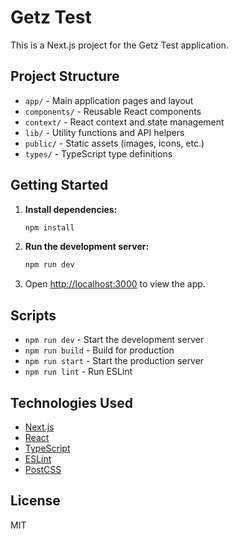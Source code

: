 # Getz Test

This is a Next.js project for the Getz Test application.

## Project Structure

- `app/` - Main application pages and layout
- `components/` - Reusable React components
- `context/` - React context and state management
- `lib/` - Utility functions and API helpers
- `public/` - Static assets (images, icons, etc.)
- `types/` - TypeScript type definitions

## Getting Started

1. **Install dependencies:**
   ```bash
   npm install
   ```
2. **Run the development server:**
   ```bash
   npm run dev
   ```
3. Open [http://localhost:3000](http://localhost:3000) to view the app.

## Scripts

- `npm run dev` - Start the development server
- `npm run build` - Build for production
- `npm run start` - Start the production server
- `npm run lint` - Run ESLint

## Technologies Used

- [Next.js](https://nextjs.org/)
- [React](https://react.dev/)
- [TypeScript](https://www.typescriptlang.org/)
- [ESLint](https://eslint.org/)
- [PostCSS](https://postcss.org/)

## License

MIT
